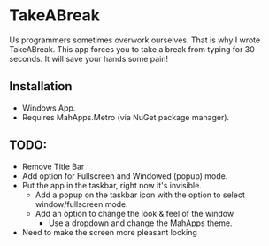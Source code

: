 # TakeABreak
Us programmers sometimes overwork ourselves. That is why I wrote TakeABreak. This app forces you to take a break from typing for 30 seconds. It will save your hands some pain!

## Installation
* Windows App.
* Requires MahApps.Metro (via NuGet package manager).

## TODO:

* Remove Title Bar
* Add option for Fullscreen and Windowed (popup) mode.
* Put the app in the taskbar, right now it's invisible.
    * Add a popup on the taskbar icon with the option to select window/fullscreen mode.
    * Add an option to change the look & feel of the window
        * Use a dropdown and change the MahApps theme.
* Need to make the screen more pleasant looking 
